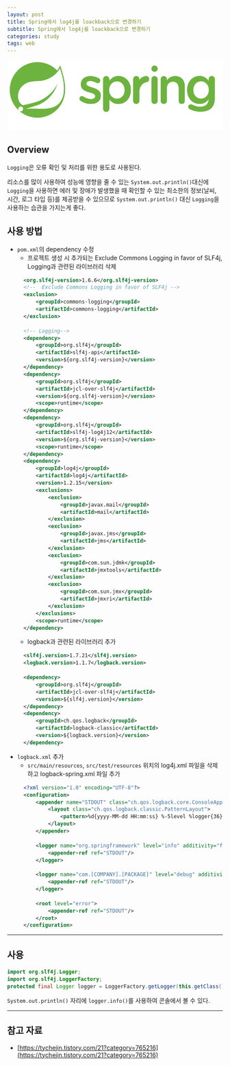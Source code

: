 ```yaml
---
layout: post
title: Spring에서 log4j를 loackback으로 변경하기
subtitle: Spring에서 log4j를 loackback으로 변경하기
categories: study
tags: web
---
```


![Spring](/assets/img/logo/spring-logo.png)

## Overview

`Logging`은 오류 확인 및 처리를 위한 용도로 사용된다.

리소스를 많이 사용하여 성능에 영향을 줄 수 있는 `System.out.println()`대신에 `Logging`을 사용하면 에러 및 장애가 발생했을 때 확인할 수 있는 최소한의 정보(날씨, 시간, 로그 타입 등)를 제공받을 수 있으므로 `System.out.println()` 대신 `Logging`을 사용하는 습관을 가지는게 좋다.

## 사용 방법

- `pom.xml`의 dependency 수정
  - 프로젝트 생성 시 추가되는 Exclude Commons Logging in favor of SLF4j, Logging과 관련된 라이브러리 삭제
  ```xml
    <org.slf4j-version>1.6.6</org.slf4j-version>
    <!--  Exclude Commons Logging in favor of SLF4j -->
    <exclusion>
        <groupId>commons-logging</groupId>
        <artifactId>commons-logging</artifactId>
    </exclusion>
    
    <!-- Logging-->
    <dependency>
        <groupId>org.slf4j</groupId>
        <artifactId>slf4j-api</artifactId>
        <version>${org.slf4j-version}</version>
    </dependency>
    <dependency>
        <groupId>org.slf4j</groupId>
        <artifactId>jcl-over-slf4j</artifactId>
        <version>${org.slf4j-version}</version>
        <scope>runtime</scope>
    </dependency>
    <dependency>
        <groupId>org.slf4j</groupId>
        <artifactId>slf4j-log4j12</artifactId>
        <version>${org.slf4j-version}</version>
        <scope>runtime</scope>
    </dependency>
    <dependency>
        <groupId>log4j</groupId>
        <artifactId>log4j</artifactId>
        <version>1.2.15</version>
        <exclusions>
            <exclusion>
                <groupId>javax.mail</groupId>
                <artifactId>mail</artifactId>
            </exclusion>
            <exclusion>
                <groupId>javax.jms</groupId>
                <artifactId>jms</artifactId>
            </exclusion>
            <exclusion>
                <groupId>com.sun.jdmk</groupId>
                <artifactId>jmxtools</artifactId>
            </exclusion>
            <exclusion>
                <groupId>com.sun.jmx</groupId>
                <artifactId>jmxri</artifactId>
            </exclusion>
        </exclusions>
        <scope>runtime</scope>
    </dependency>
  ```
  - logback과 관련된 라이브러리 추가
  ```xml
    <slf4j.version>1.7.21</slf4j.version>
    <logback.version>1.1.7</logback.version>
    
    <dependency>
        <groupId>org.slf4j</groupId>
        <artifactId>jcl-over-slf4j</artifactId>
        <version>${slf4j.version}</version>
    </dependency>
    <dependency>
        <groupId>ch.qos.logback</groupId>
        <artifactId>logback-classic</artifactId>
        <version>${logback.version}</version>
    </dependency>
    ```
- `logback.xml` 추가
  - `src/main/resources`, `src/test/resources` 위치의 log4j.xml 파일을 삭제하고 logback-spring.xml 파일 추가
  ```xml
    <?xml version="1.0" encoding="UTF-8"?>
    <configuration>  
        <appender name="STDOUT" class="ch.qos.logback.core.ConsoleAppender">
            <layout class="ch.qos.logback.classic.PatternLayout">
                <pattern>%d{yyyy-MM-dd HH:mm:ss} %-5level %logger{36} - %msg%n</pattern>
            </layout>
        </appender>

        <logger name="org.springframework" level="info" additivity="false">
            <appender-ref ref="STDOUT"/>
        </logger>

        <logger name="com.[COMPANY].[PACKAGE]" level="debug" additivity="false">
            <appender-ref ref="STDOUT"/>
        </logger>
        
        <root level="error">
            <appender-ref ref="STDOUT"/>
        </root>
    </configuration>
  ```

***

## 사용

```java
import org.slf4j.Logger;
import org.slf4j.LoggerFactory;
protected final Logger logger = LoggerFactory.getLogger(this.getClass());
```

`System.out.println()` 자리에 `logger.info()`를 사용하여 콘솔에서 볼 수 있다.

***

## 참고 자료

- [https://tychejin.tistory.com/21?category=765216](https://tychejin.tistory.com/21?category=765216)